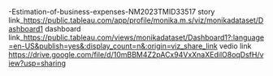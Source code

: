 
 -Estimation-of-business-expenses-NM2023TMID33517
 story link_https://public.tableau.com/app/profile/monika.m.s/viz/monikadataset/Dashboard1
dashboard link_https://public.tableau.com/views/monikadataset/Dashboard1?:language=en-US&publish=yes&:display_count=n&:origin=viz_share_link
 vedio link https://drive.google.com/file/d/10mBBM4Z2pACx94VxXnaXEdilO8oqDsfH/view?usp=sharing 
